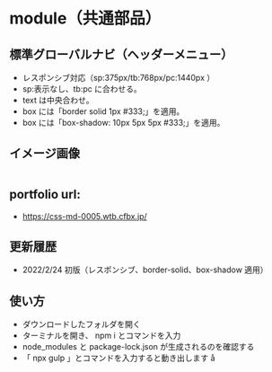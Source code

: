 # module（共通部品）

## 標準グローバルナビ（ヘッダーメニュー）

- レスポンシブ対応（sp:375px/tb:768px/pc:1440px ）
- sp:表示なし、tb:pc に合わせる。
- text は中央合わせ。
- box には「border solid 1px #333;」を適用。
- box には「box-shadow: 10px 5px 5px #333;」を適用。

## イメージ画像

<img src="https://css-md-0005.wtb.cfbx.jp/images/md-nav-01.jpg" alt="" title="" width="">

## portfolio url:

- https://css-md-0005.wtb.cfbx.jp/

## 更新履歴

- 2022/2/24 初版（レスポンシブ、border-solid、box-shadow 適用）

## 使い方

- ダウンロードしたフォルダを開く
- ターミナルを開き、 npm i とコマンドを入力
- node_modules と package-lock.json が生成されるのを確認する
- 「 npx gulp 」とコマンドを入力すると動き出します
  å
